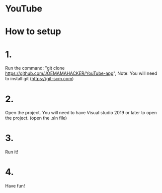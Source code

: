 # YouTube
# How to setup
# 1.
Run the command: "git clone https://github.com/JOEMAMAHACKER/YouTube-app", Note: You will need to install git (https://git-scm.com)
# 2.
Open the project. You will need to have Visual studio 2019 or later to open the project. (open the .sln file)
# 3.
Run it!
# 4.
Have fun!
